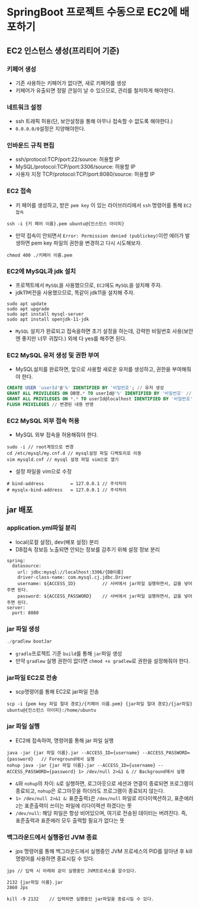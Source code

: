 # SpringBoot 프로젝트 수동으로 EC2에 배포하기

## EC2 인스턴스 생성(프리티어 기준)

### 키페어 생성

- 기존 사용하는 키페어가 없다면, 새로 키페어를 생성
- 키페어가 유출되면 정말 큰일이 날 수 있으므로, 관리를 철저하게 해야한다.

### 네트워크 설정

- ssh 트래픽 허용(단, 보안설정을 통해 아무나 접속할 수 없도록 해야한다.)
- `0.0.0.0/0`설정은 지양해야한다.

### 인바운드 규칙 편집

- ssh/protocol:TCP/port:22/source: 허용할 IP
- MySQL/protocol:TCP/port:3306/source: 허용할 IP
- 사용자 지정 TCP/protocol:TCP/port:8080/source: 허용할 IP

### EC2 접속

- 키 페어를 생성하고, 받은 `pem key` 이 있는 라이브러리에서 `ssh` 명령어를 통해 `EC2 접속`

```
ssh -i {키 페어 이름}.pem ubuntu@{인스턴스 아이피}
```

- 만약 접속이 안되면서 `Error: Permission denied (publickey)`이런 에러가 발생하면 pem key 파일의 권한을 변경하고 다시 시도해보자.

```
chmod 400 ./키페어 이름.pem
```

### EC2에 MySQL과 jdk 설치

- 프로젝트에서 `MySQL`을 사용했으므로, `EC2`에도 `MySQL`을 설치해 주자.
- jdk11버전을 사용했으므로, 똑같이 jdk11을 설치해 주자.

```
sudo apt update
sudo apt upgrade
sudo apt install mysql-server
sudo apt install openjdk-11-jdk
```

- `MySQL` 설치가 완료되고 접속을하면 초기 설정을 하는데, 강력한 비밀번호 사용(보안엔 좋지만 너무 귀찮다.) 외에 다 yes를 해주면 된다.

### EC2 MySQL 유저 생성 및 권한 부여

- MySQL설치를 완료하면, 앞으로 사용할 새로운 유저를 생성하고, 권한을 부여해줘야 한다.

```sql
CREATE USER 'userId'@'%' IDENTIFIED BY '비밀번호'; // 유저 생성
GRANT ALL PRIVILEGES ON DB명.* TO userId@'%' IDENTIFIED BY '비밀번호' // 모든 원격지에서 접속 권한 추가
GRANT ALL PRIVILEGES ON *.* TO userId@localhost IDENTIFIED BY '비밀번호' WITH GRANT OPTION // 모든DB, TABLE에 권한 부여
FLUSH PRIVILEGES // 변경된 내용 반영
```

### EC2 MySQL 외부 접속 허용

- MySQL 외부 접속을 허용해줘야 한다.

```
sudo -i // root계정으로 변경
cd /etc/mysql/my.cnf.d // mysql설정 파일 디렉토리로 이동
vim mysqld.cnf // mysql 설정 파일 vim으로 열기
```

- 설정 파일을 vim으로 수정

```
# bind-address          = 127.0.0.1 // 주석처리
# mysqlx-bind-address   = 127.0.0.1 // 주석처리
```

## jar 배포

### application.yml파일 분리

- local(로컬 설정), dev(배포 설정) 분리
- DB접속 정보등 노출되면 안되는 정보를 감추기 위해 설정 정보 분리

```
spring:
  datasource:
    url: jdbc:mysql://localhost:3306/{DB이름}
    driver-class-name: com.mysql.cj.jdbc.Driver
    username: ${ACCESS_ID}			// 서버에서 jar파일 실행하면서, 값을 넣어주면 된다.
    password: ${ACCESS_PASSWORD}	// 서버에서 jar파일 실행하면서, 값을 넣어주면 된다.
server:
  port: 8080
```

### jar 파일 생성

```java
./gradlew bootJar
```
- `gradle`프로젝트 기준 `build`를 통해 `jar`파일 생성
- 만약 `gradlew` 실행 권한이 없다면 `chmod +x gradlew`로 권한을 설정해줘야 한다.

### jar파일 EC2로 전송
- scp명령어를 통해 EC2로 jar파일 전송
```
scp -i {pem key 파일 절대 경로}/{키페어 이름.pem} {jar파일 절대 경로}/{jar파일} ubuntu@{인스턴스 아이피}:/home/ubuntu
```

### jar 파일 실행

- EC2에 접속하여, 명령어를 통해 jar 파일 실행

```
java -jar {jar 파일 이름}.jar --ACCESS_ID={username} --ACCESS_PASSWORD={password}	// Foreground에서 실행
nohup java -jar {jar 파일 이름}.jar --ACCESS_ID={username} --ACCESS_PASSWORD={password} 1> /dev/null 2>&1 & // Background에서 실행
``` 

- `&`와 `nohup`의 차이: `&`로 실행하면, 로그아웃으로 세션과 연결이 종료되면 프로그램이 종료되고, `nohup`은 로그아웃을 하더라도 프로그램이 종료되지 않는다.
- `1> /dev/null 2>&1 &`: 표준출력`1`은 `/dev/null` 파일로 리다이렉션하고, 표준에러`2`는 표준출력이 쓰이는 파일에 리다이렉션 하겠다는 뜻
- `/dev/null`: 해당 파일은 항상 비어있으며, 여기로 전송된 데이터는 버려진다. 즉, 표준출력과 표준에러 모두 출력할 필요가 없다는 뜻

### 백그라운드에서 실행중인 JVM 종료

- jps 명령어를 통해 백그라운드에서 실행중인 JVM 프로세스의 PID를 알아낸 후 kill 명령어를 사용하면 종료시킬 수 있다.

```
jps	// 입력 시 아래와 같이 실행중인 JVM프로세스를 알수있다.

2132 {jar파일 이름}.jar
2860 Jps

kill -9 2132	// 입력하면 실행중인 jar파일을 종료시킬 수 있다.
```
